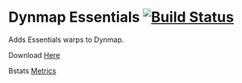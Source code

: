 # Dynmap Essentials [![Build Status](https://ci.kingtux.dev/job/DynmapEssentials/badge/icon)](https://ci.kingtux.dev/job/DynmapEssentials/)

Adds Essentials warps to Dynmap. 

Download [Here](https://ci.kingtux.dev/job/DynmapEssentials/)

Bstats [Metrics](https://bstats.org/plugin/bukkit/DynmapEssentials/9786)